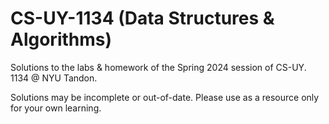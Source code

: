 # CS-UY-1134 (Data Structures & Algorithms)
Solutions to the labs &amp; homework of the Spring 2024 session of CS-UY. 1134 @ NYU Tandon.

Solutions may be incomplete or out-of-date. Please use as a resource only for your own learning.
